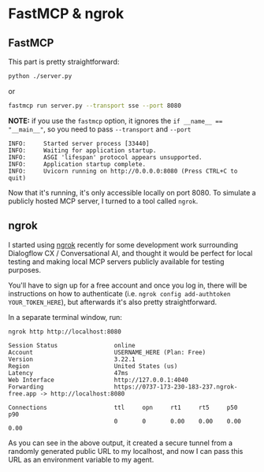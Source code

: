 # FastMCP & ngrok

## FastMCP
This part is pretty straightforward:
```sh
python ./server.py
```
or
```sh
fastmcp run server.py --transport sse --port 8080
```

**NOTE:** if you use the `fastmcp` option, it ignores the `if __name__ == "__main__"`, so you need to pass `--transport` and `--port`

```console
INFO:     Started server process [33440]
INFO:     Waiting for application startup.
INFO:     ASGI 'lifespan' protocol appears unsupported.
INFO:     Application startup complete.
INFO:     Uvicorn running on http://0.0.0.0:8080 (Press CTRL+C to quit)
```

Now that it's running, it's only accessible locally on port 8080.  To simulate a publicly hosted MCP server, I turned to a tool called `ngrok`.


## ngrok
I started using [ngrok](https://ngrok.com/) recently for some development work surrounding Dialogflow CX / Conversational AI, and thought it would be perfect for local testing and making local MCP servers publicly available for testing purposes.

You'll have to sign up for a free account and once you log in, there will be instructions on how to authenticate (i.e. `ngrok config add-authtoken YOUR_TOKEN_HERE`), but afterwards it's also pretty straightforward.

In a separate terminal window, run:
```sh
ngrok http http://localhost:8080
```

```console
Session Status                online
Account                       USERNAME_HERE (Plan: Free)
Version                       3.22.1
Region                        United States (us)
Latency                       47ms
Web Interface                 http://127.0.0.1:4040
Forwarding                    https://0737-173-230-183-237.ngrok-free.app -> http://localhost:8080

Connections                   ttl     opn     rt1     rt5     p50     p90
                              0       0       0.00    0.00    0.00    0.00
```

As you can see in the above output, it created a secure tunnel from a randomly generated public URL to my localhost, and now I can pass this URL as an environment variable to my agent.
